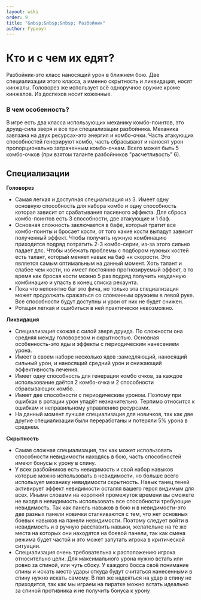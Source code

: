 ```yaml
---
layout: wiki
order: 9
title: "&nbsp;&nbsp;&nbsp; Разбойник"
author: Гурноут
---
```


# Кто и с чем их едят?

Разбойник-это класс наносящий урон в ближнем бою. Две специализации этого класса, а именно скрытность и ликвидация, носят кинжалы. Головорез же использует всё одноручное оружие кроме кинжалов. Из доспехов носит коженные.

### В чем особенность?

В игре есть два класса использующих механику комбо-поинтов, это друид-сила зверя и все три специализации разбойника. Механика завязана на двух ресурсах-это энергия и комбо-очки. Часть атакующих способностей генерируют комбо, часть сбрасывают и наносят урон пропорционально затраченным комбо-очкам. Всего может быть 5 комбо-очков (при взятом таланте разбойников "расчетливость" 6).

## Специализации

**Головорез**

* Самая легкая и доступная специализация из 3. Имеет одну основную способность для набора комбо и одну способность которая зависит от срабатывания пасивного эффекта. Для сброса комбо-поинтов есть 3 способности, две атакующие и 1 баф.
* Основная сложность заключается в бафе, который тратит все комбо-поинты и бросает кости, от того какие кости выпадут зависит полученный эффект. Чтобы получить нужную комбинацию приходится подряд потратить 2-3 комбо-серии, из-за этого сильно падает дпс. Чтобы избежать проблемы с подбором нужных костей есть талант, который меняет навык на баф +к скорости. Это является самым оптимальным на данный момент. Хоть талант и слабее чем кости, но имеет постоянно прогнозируемый эффект, в то время как бросая кости можно 5 раз подряд получить неудачную комбинацию и упасть в конец списка рекаунта.
* Пока что непонятно баг это фича, но только эта специализация может продолжать сражаться со сломанным оружием в левой руке. Все способности будут доступны и урон от них не будет снижен.
* Ротация легкая и ошибиться в ней практически невозможно.

**Ликвидация**

* Специализация схожая с силой зверя друида. По сложности она средняя между головорезом и скрытностью. Основная особенность-это яды и эффекты с периодическим нанесением урона.
* Имеет в своем наборе несколько ядов :замедляющий, наносящий сильный урон, и наносящий средний урон и снижающий эффективность лечения.
* Имеет одну способность для генерации комбо очков, за каждое использование даётся 2 комбо-очка и 2 способности сбрасывающих комбо.
* Имеет две способности с периодическим уроном. Поэтому при ошибках в ротации урон упадёт незначительно. Терпимо относится к ошибкам и неправильному управлению ресурсами.
* На данный момент лучшая специализация для новичков, так как две другие специализации были переработаны и потеряли 5% урона в среднем.

**Скрытность**

* Самая сложная специализация, так как может использовать способности невидимости находясь в бою, часть способностей имеют бонусы к урону в спину.
* У всех разбойников есть невидимость и свой набор навыков которые можно использовать в невидимости, но больше всего использует механику невидимости скрытность. Навык танец теней активирует эффект невидимости осталяя вашего героя видимым для всех. Иными словами на короткий промежуток времени вы сможете не входя в невидимость использовать все способности требующие невидимость. Так как панель навыков в бою и в невидимости-это две разных панели новички сталкиваются с тем, что нет основных боевых навыков на панели невидимости. Поэтому следует войти в невидимость и в ручную расставить навыки, желательно на те же места на которых они находятся на боевой панели, так как смена режима будет частой и это может запутать игрока в критической ситуации.
* Специализация очень требовательна к расположению игрока относительно цели. Для максимального урона нужно встать или ровно за спиной, или чуть сбоку. У каждого босса своё понимание спины и искать место удары откуда будут считаться нанесенными в спину нужно искать самому. В пвп же надеяться на удар в спину не приходится, так как мы играем на пиратке можно встать идеально за спиной противника и не получить бонуса к урону
